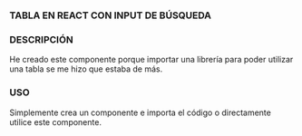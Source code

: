 ### TABLA EN REACT CON INPUT DE BÚSQUEDA


### DESCRIPCIÓN
He creado este componente porque importar una librería para poder utilizar una tabla se me hizo que estaba de más.

### USO
Simplemente crea un componente e importa el código o directamente utilice este componente.